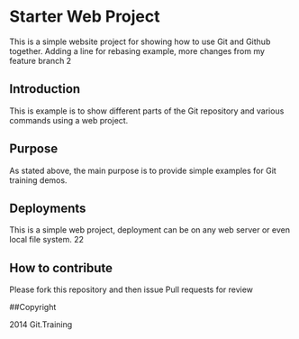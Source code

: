# Starter Web Project


This is a simple website project for showing how to use Git and Github together. Adding a line for rebasing example, more changes from my feature branch 2

## Introduction

This is example is to show different parts of the Git repository and various commands using a web project.

## Purpose

As stated above, the main purpose is to provide simple examples for Git training demos. 

## Deployments

This is a simple web project, deployment can be on any web server or even local file system. 22

## How to contribute

Please fork this repository and then issue Pull requests for review

##Copyright

2014 Git.Training